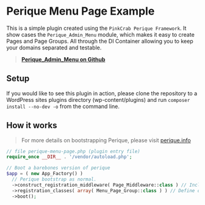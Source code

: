 # Perique Menu Page Example

This is a simple plugin created using the `PinkCrab Perique Framework`. It show cases the `Perique_Admin_Menu` module, which makes it easy to create Pages and Page Groups. All through the DI Container allowing you to keep your domains separated and testable.

> [**Perique_Admin_Menu on Github**](https://github.com/Pink-Crab/Perique_Admin_Menu)

## Setup

If you would like to see this plugin in action, please clone the repository to a WordPress sites plugins directory (wp-content/plugins) and run `composer install --no-dev -o` from the command line.

## How it works

> For more details on bootstrapping Perique, please visit [perique.info](https://perique.info)

```php
// file perique-menu-page.php (plugin entry file)
require_once __DIR__ . '/vendor/autoload.php';

// Boot a barebones version of perique
$app = ( new App_Factory() )
  // Perique bootstrap as normal.     
  ->construct_registration_middleware( Page_Middleware::class ) // Include the Page middleware.
  ->registration_classes( array( Menu_Page_Group::class ) ) // Define our classes which need to be registered.
  ->boot();
```



